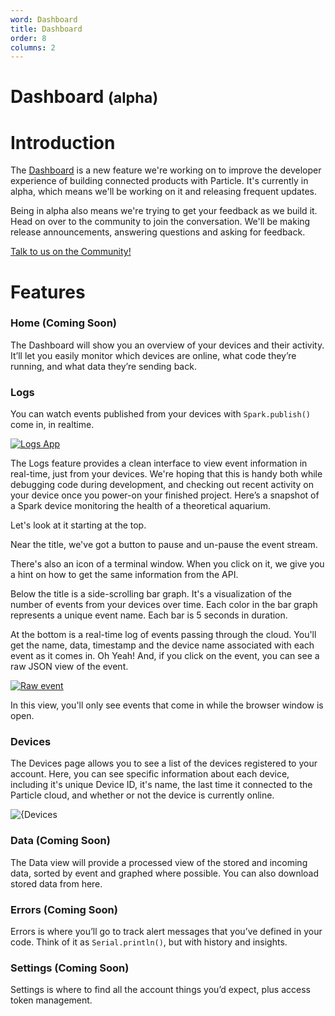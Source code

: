 ```yaml
---
word: Dashboard
title: Dashboard
order: 8
columns: 2
---
```



Dashboard <small class="beta">(alpha)</small>
==========

Introduction
===

The [Dashboard](https://dashboard.spark.io) is a new feature we're working on to improve the developer experience of building connected products with Particle. It's currently in alpha, which means we'll be working on it and releasing frequent updates.

Being in alpha also means we're trying to get your feedback as we build it. Head on over to the community to join the conversation. We'll be making release announcements, answering questions and asking for feedback.

[Talk to us on the Community!](http://community.spark.io/t/fleet-management-dashboard-alpha-run-feedback/11118)

Features
===

### Home (Coming Soon)

The Dashboard will show you an overview of your devices and their activity. It’ll let you easily monitor which devices are online, what code they’re running, and what data they’re sending back.

### Logs

You can watch events published from your devices with `Spark.publish()` come in, in realtime.

[![Logs App]({{assets}}/images/dashboard/logs-big-picture.png)]({{assets}}/images/dashboard/logs-big-picture.png)



The Logs feature provides a clean interface to view event information in real-time, just from your devices. We're hoping that this is handy both while debugging code during development, and checking out recent activity on your device once you power-on your finished project. Here’s a snapshot of a Spark device monitoring the health of a theoretical aquarium.

Let's look at it starting at the top.

Near the title, we've got a button to pause and un-pause the event stream.

There's also an icon of a terminal window. When you click on it, we give you a hint on how to get the same information from the API.

Below the title is a side-scrolling bar graph. It's a visualization of the number of events from your devices over time. Each color in the bar graph represents a unique event name. Each bar is 5 seconds in duration.

At the bottom is a real-time log of events passing through the cloud. You'll get the name, data, timestamp and the device name associated with each event as it comes in. Oh Yeah! And, if you click on the event, you can see a raw JSON view of the event.

[![Raw event]({{assets}}/images/dashboard/raw-event.jpg)]({{assets}}/images/dashboard/raw-event.jpg)

In this view, you'll only see events that come in while the browser window is open.


### Devices

The Devices page allows you to see a list of the devices registered to your account. Here, you can see specific information about each device, including it's unique Device ID, it's name, the last time it connected to the Particle cloud, and whether or not the device is currently online.

![{Devices]({{assets}}/images/devices.png)

### Data (Coming Soon)

The Data view will provide a processed view of the stored and incoming data, sorted by event and graphed where possible. You can also download stored data from here.

### Errors (Coming Soon)

Errors is where you’ll go to track alert messages that you’ve defined in your code. Think of it as `Serial.println()`, but with history and insights.

### Settings (Coming Soon)

Settings is where to find all the account things you’d expect, plus access token management.
